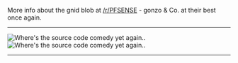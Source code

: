More info about the gnid blob at [/r/PFSENSE](https://www.reddit.com/r/PFSENSE/comments/6gq84t/closed_source_for_netgate_unique_id_generator/) - gonzo & Co. at their best once again.

***
![Where's the source code comedy yet again..](https://github.com/rapi3/pfsense-is-closed-source/blob/master/Netgate%20Unique%20ID%20gnid%20blob%2001.png)
![Where's the source code comedy yet again..](https://github.com/rapi3/pfsense-is-closed-source/blob/master/Netgate%20Unique%20ID%20gnid%20blob%2002.png)
***
